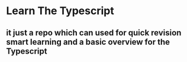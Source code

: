# Learn The Typescript
## it just a repo which can used for quick revision smart learning and a basic overview for the Typescript

